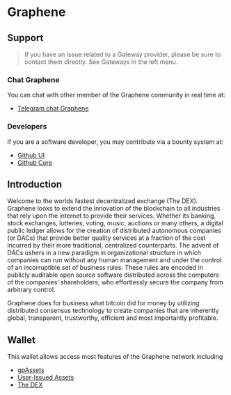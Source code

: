 # Graphene

## Support

>If you have an issue related to a Gateway provider, please be sure to contact them directly. See Gateways in the left menu.

### Chat Graphene
You can chat with other member of the Graphene community in real time at:

- [Telegram chat Graphene](https://t.me/graphene_dex)

### Developers
If you are a software developer, you may contribute via a bounty system at:

- [Github UI](https://github.com/graphene-blockchain/graphene-ui)
- [Github Core](https://github.com/bitshares/bitshares-core)

## Introduction
Welcome to the worlds fastest decentralized exchange (The DEX).
Graphene looks to extend the innovation of the blockchain to all industries
that rely upon the internet to provide their services. Whether its banking,
stock exchanges, lotteries, voting, music, auctions or many others, a digital
public ledger allows for the creation of distributed autonomous companies (or
DACs) that provide better quality services at a fraction of the cost incurred by
their more traditional, centralized counterparts. The advent of DACs ushers in a
new paradigm in organizational structure in which companies can run without any
human management and under the control of an incorruptible set of business
rules. These rules are encoded in publicly auditable open source software
distributed across the computers of the companies’ shareholders, who
effortlessly secure the company from arbitrary control.

Graphene does for business what bitcoin did for money by utilizing distributed
consensus technology to create companies that are inherently global,
transparent, trustworthy, efficient and most importantly profitable.

## Wallet
This wallet allows access most features of the Graphene network including

- [gpAssets](/help/assets/mpa)
- [User-Issued Assets](/help/assets/uia)
- [The DEX](/help/dex/introduction)
